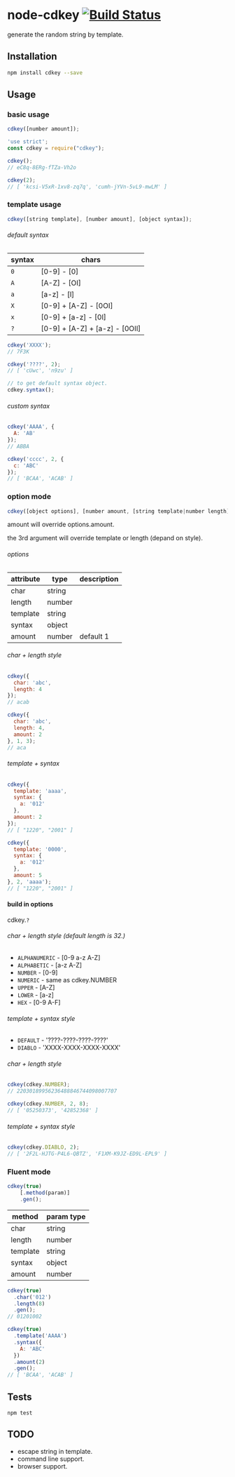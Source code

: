 # node-cdkey [![Build Status](https://travis-ci.org/up9cloud/node-cdkey.svg?branch=master)](https://travis-ci.org/up9cloud/node-cdkey)

generate the random string by template.

## Installation

```sh
npm install cdkey --save
```

## Usage

### basic usage

```javascript
cdkey([number amount]);
```

```javascript
'use strict';
const cdkey = require("cdkey");

cdkey();
// eC8q-8ERg-fTZa-Vh2o

cdkey(2);
// [ 'kcsi-V5xR-1xv8-zq7q', 'cumh-jYVn-5vL9-mwLM' ]
```

### template usage

```javascript
cdkey([string template], [number amount], [object syntax]);
```

###### default syntax

|syntax|chars|
|---|---|
|`0`|[0-9] - [0]|
|`A`|[A-Z] - [OI]|
|`a`|[a-z] - [l]|
|`X`|[0-9] + [A-Z] - [0OI]|
|`x`|[0-9] + [a-z] - [0l]|
|`?`|[0-9] + [A-Z] + [a-z] - [0OIl]|

```javascript
cdkey('XXXX');
// 7F3K

cdkey('????', 2);
// [ 'cUwc', 'n9zu' ]

// to get default syntax object.
cdkey.syntax();
```

###### custom syntax

```javascript
cdkey('AAAA', {
  A: 'AB'
});
// ABBA

cdkey('cccc', 2, {
  c: 'ABC'
});
// [ 'BCAA', 'ACAB' ]
```

### option mode

```javascript
cdkey([object options], [number amount, [string template|number length]]);
```

amount will override options.amount.

the 3rd argument will override template or length (depand on style).

###### options

|attribute|type|description|
|---|---|---|
|char|string||
|length|number||
|template|string||
|syntax|object||
|amount|number|default 1|

###### char + length style

```javascript
cdkey({
  char: 'abc',
  length: 4
});
// acab

cdkey({
  char: 'abc',
  length: 4,
  amount: 2
}, 1, 3);
// aca
```

###### template + syntax

```javascript
cdkey({
  template: 'aaaa',
  syntax: {
    a: '012'
  },
  amount: 2
});
// [ "1220", "2001" ]

cdkey({
  template: '0000',
  syntax: {
    a: '012'
  },
  amount: 5
}, 2, 'aaaa');
// [ "1220", "2001" ]
```

#### build in options

cdkey.`?`

###### char + length style (default length is 32.)

- `ALPHANUMERIC` - [0-9 a-z A-Z]
- `ALPHABETIC` - [a-z A-Z]
- `NUMBER` - [0-9]
- `NUMERIC` - same as cdkey.NUMBER
- `UPPER` - [A-Z]
- `LOWER` - [a-z]
- `HEX` - [0-9 A-F]

###### template + syntax style

- `DEFAULT` - '????-????-????-????'
- `DIABLO` - 'XXXX-XXXX-XXXX-XXXX'

###### char + length style

```javascript
cdkey(cdkey.NUMBER);
// 22030189956236488846744098007707

cdkey(cdkey.NUMBER, 2, 8);
// [ '05250373', '42852368' ]
```

###### template + syntax style

```javascript
cdkey(cdkey.DIABLO, 2);
// [ '2F2L-HJTG-P4L6-QBTZ', 'F1XM-K9JZ-ED9L-EPL9' ]
```

### Fluent mode

```javascript
cdkey(true)
    [.method(param)]
    .gen();
```

|method|param type|
|---|---|
|char|string|
|length|number|
|template|string|
|syntax|object|
|amount|number|

```javascript
cdkey(true)
  .char('012')
  .length(8)
  .gen();
// 01201002

cdkey(true)
  .template('AAAA')
  .syntax({
    A: 'ABC'
  })
  .amount(2)
  .gen();
// [ 'BCAA', 'ACAB' ]
```

## Tests

```
npm test
```

## TODO

- escape string in template.
- command line support.
- browser support.
